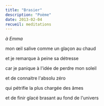 ```yaml
---
title: "Brasier"
description: "Poème"
date: 2013-02-04
recueil: meditations
---
```


*à Emma*

mon œil salive
comme un glaçon au chaud

et je remarque à peine
sa détresse

car je panique à l'idée
de perdre mon soleil

et de connaitre
l'absolu zéro

qui pétrifie
la plus chargée des âmes

et de finir glacé
brasant au fond de l'univers
